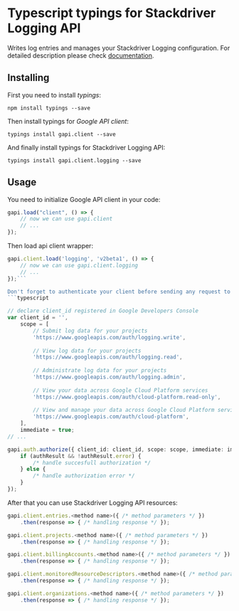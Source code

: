 # Typescript typings for Stackdriver Logging API
Writes log entries and manages your Stackdriver Logging configuration.
For detailed description please check [documentation](https://cloud.google.com/logging/docs/).

## Installing

First you need to install *typings*:
```
npm install typings --save 
```

Then install typings for *Google API client*:
```
typings install gapi.client --save 
```

And finally install typings for Stackdriver Logging API:
```
typings install gapi.client.logging --save 
```

## Usage

You need to initialize Google API client in your code:
```typescript
gapi.load("client", () => { 
    // now we can use gapi.client
    // ... 
});
```

Then load api client wrapper:
```typescript
gapi.client.load('logging', 'v2beta1', () => {
    // now we can use gapi.client.logging
    // ... 
});```

Don't forget to authenticate your client before sending any request to resources:
```typescript

// declare client_id registered in Google Developers Console
var client_id = '',
    scope = [     
        // Submit log data for your projects
        'https://www.googleapis.com/auth/logging.write',
    
        // View log data for your projects
        'https://www.googleapis.com/auth/logging.read',
    
        // Administrate log data for your projects
        'https://www.googleapis.com/auth/logging.admin',
    
        // View your data across Google Cloud Platform services
        'https://www.googleapis.com/auth/cloud-platform.read-only',
    
        // View and manage your data across Google Cloud Platform services
        'https://www.googleapis.com/auth/cloud-platform',
    ],
    immediate = true;
// ...

gapi.auth.authorize({ client_id: client_id, scope: scope, immediate: immediate }, authResult => {
    if (authResult && !authResult.error) {
        /* handle succesfull authorization */
    } else {
        /* handle authorization error */
    }
});            
```

After that you can use Stackdriver Logging API resources:

```typescript
gapi.client.entries.<method name>({ /* method parameters */ })
    .then(response => { /* handling response */ });

gapi.client.projects.<method name>({ /* method parameters */ })
    .then(response => { /* handling response */ });

gapi.client.billingAccounts.<method name>({ /* method parameters */ })
    .then(response => { /* handling response */ });

gapi.client.monitoredResourceDescriptors.<method name>({ /* method parameters */ })
    .then(response => { /* handling response */ });

gapi.client.organizations.<method name>({ /* method parameters */ })
    .then(response => { /* handling response */ });
```